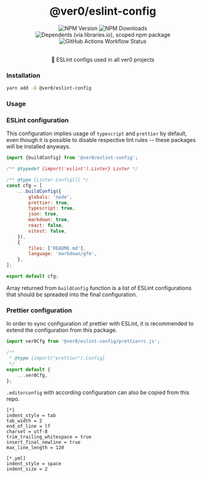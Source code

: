 <div align="center">
<h1>@ver0/eslint-config</h1>

<img alt="NPM Version" src="https://img.shields.io/npm/v/%40ver0%2Feslint-config?style=flat-square">
<img alt="NPM Downloads" src="https://img.shields.io/npm/dm/%40ver0%2Feslint-config?style=flat-square">
<img alt="Dependents (via libraries.io), scoped npm package" src="https://img.shields.io/librariesio/dependents/npm/%40ver0/eslint-config?style=flat-square">
<img alt="GitHub Actions Workflow Status" src="https://img.shields.io/github/actions/workflow/status/ver0-project/eslint-config/ci.yml?style=flat-square">

<p><br/>🔬 ESLint configs used in all ver0 projects</p>
</div>

### Installation

```bash
yarn add -D @ver0/eslint-config
```

### Usage

### ESLint configuration

This configuration implies usage of `typescript` and `prettier` by default, even though it is possible to disable
respective lint rules -- these packages will be installed anyways.

```js filename="eslint.config.js"
import {buildConfig} from '@ver0/eslint-config';

/** @typedef {import('eslint').Linter} Linter */

/** @type {Linter.Config[]} */
const cfg = [
	...buildConfig({
		globals: 'node',
		prettier: true,
		typescript: true,
		json: true,
		markdown: true,
		react: false,
		vitest: false,
	}),
	{
		files: ['README.md'],
		language: 'markdown/gfm',
	},
];

export default cfg;
```

Array returned from `buildConfig` function is a list of ESLint configurations that should be spreaded into the final
configuration.

### Prettier configuration

In order to sync configuration of prettier with ESLint, it is recommended to extend the configuration from this package.

```js filename=".prettierrc.js"
import ver0Cfg from '@ver0/eslint-config/prettierrc.js';

/**
 * @type {import("prettier").Config}
 */
export default {
	...ver0Cfg,
};
```

`.editorconfig` with according configuration can also be copied from this repo.

```.editorconfig
[*]
indent_style = tab
tab_width = 2
end_of_line = lf
charset = utf-8
trim_trailing_whitespace = true
insert_final_newline = true
max_line_length = 120

[*.yml]
indent_style = space
indent_size = 2
```
